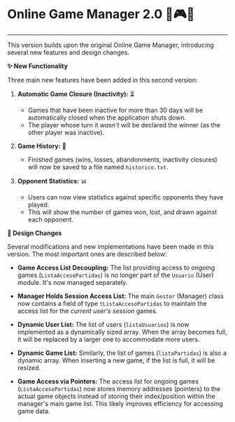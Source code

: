 <!-- Created by Jonathan Carrero -->

**Online Game Manager 2.0** 🚀🎮🌐
===============================
----------

This version builds upon the original Online Game Manager, introducing several new features and design changes.

**✨ New Functionality**

Three main new features have been added in this second version:

1.  **Automatic Game Closure (Inactivity):** ⏳
    *   Games that have been inactive for more than 30 days will be automatically closed when the application shuts down.
    *   The player whose turn it *wasn't* will be declared the winner (as the other player was inactive).

2.  **Game History:** 📜
    *   Finished games (wins, losses, abandonments, inactivity closures) will now be saved to a file named `historico.txt`.

3.  **Opponent Statistics:** 📊
    *   Users can now view statistics against specific opponents they have played.
    *   This will show the number of games won, lost, and drawn against each opponent.

**🔧 Design Changes**

Several modifications and new implementations have been made in this version. The most important ones are described below:

*   **Game Access List Decoupling:** The list providing access to ongoing games (`ListaAccesoPartidas`) is no longer part of the `Usuario` (User) module. It's now managed separately.

*   **Manager Holds Session Access List:** The main `Gestor` (Manager) class now contains a field of type `tListaAccesoPartidas` to maintain the access list for the *current user's session* games.

*   **Dynamic User List:** The list of users (`listaUsuarios`) is now implemented as a dynamically sized array. When the array becomes full, it will be replaced by a larger one to accommodate more users.

*   **Dynamic Game List:** Similarly, the list of games (`listaPartidas`) is also a dynamic array. When inserting a new game, if the list is full, it will be resized.

*   **Game Access via Pointers:** The access list for ongoing games (`ListaAccesoPartidas`) now stores memory addresses (pointers) to the actual game objects instead of storing their index/position within the manager's main game list. This likely improves efficiency for accessing game data.


